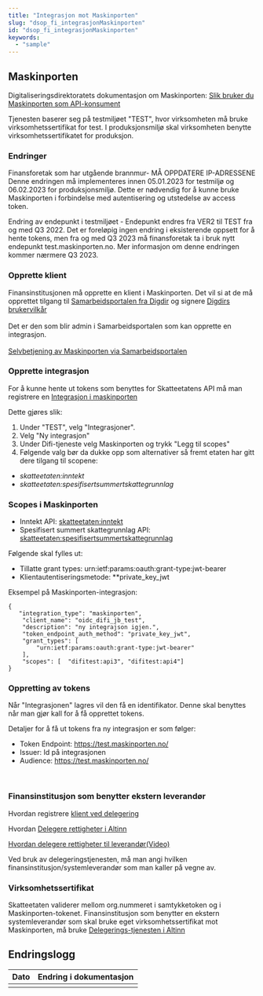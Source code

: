 ```yaml
---
title: "Integrasjon mot Maskinporten"
slug: "dsop_fi_integrasjonMaskinporten"
id: "dsop_fi_integrasjonMaskinporten"
keywords:
  - "sample"
---
```


## Maskinporten

Digitaliseringsdirektoratets dokumentasjon om Maskinporten: [Slik bruker du Maskinporten som API-konsument](https://docs.digdir.no/docs/Maskinporten/maskinporten_guide_apikonsument)

Tjenesten baserer seg på testmiljøet "TEST", hvor virksomheten må bruke virksomhetssertifikat for test. I produksjonsmiljø skal virksomheten benytte virksomhetssertifikatet for produksjon.

### Endringer

Finansforetak som har utgående brannmur- MÅ OPPDATERE IP-ADRESSENE
Denne endringen må implementeres innen 05.01.2023 for testmiljø og 06.02.2023 for produksjonsmiljø. Dette er nødvendig for å kunne bruke Maskinporten i forbindelse med autentisering og utstedelse av access token. 

Endring av endepunkt i testmiljøet - Endepunkt endres fra VER2 til TEST fra og med Q3 2022.
Det er foreløpig ingen endring i eksisterende oppsett for å hente tokens, men fra og med Q3 2023 må finansforetak ta i bruk nytt endepunkt test.maskinporten.no. Mer informasjon om denne endringen kommer nærmere Q3 2023.

### Opprette klient

Finansinstitusjonen må opprette en klient i Maskinporten. Det vil si at de må opprettet tilgang til [Samarbeidsportalen fra Digdir](https://samarbeid.digdir.no/maskinporten/maskinporten/25) og signere [Digdirs brukervilkår](https://samarbeid.digdir.no/maskinporten/bruksvilkar-private-kunder-i-maskinporten/73)
<br><br>
Det er den som blir admin i Samarbeidsportalen som kan opprette en integrasjon.
<br><br>
[Selvbetjening av Maskinporten via Samarbeidsportalen](https://docs.digdir.no/docs/Maskinporten/maskinporten_sjolvbetjening_web#tilgang-i-produksjonsmilj%C3%B8)




### Opprette integrasjon

For å kunne hente ut tokens som benyttes for Skatteetatens API må man registrere en [Integrasjon i maskinporten](https://docs.digdir.no/docs/Maskinporten/maskinporten_guide_apikonsument#4-opprett-en-integrasjon-i-maskinporten)


Dette gjøres slik:

1. Under "TEST", velg "Integrasjoner".
2. Velg "Ny integrasjon"
3. Under Difi-tjeneste velg Maskinporten og trykk "Legg til scopes"
4. Følgende valg bør da dukke opp som alternativer så fremt etaten har gitt dere tilgang til scopene: <br>

* *skatteetaten:inntekt*
* *skatteetaten:spesifisertsummertskattegrunnlag*

### Scopes i Maskinporten
- Inntekt API:	[skatteetaten:inntekt](https://skatteetaten.github.io/api-dokumentasjon/api/inntekt#scope) 
- Spesifisert summert skattegrunnlag API:	[skatteetaten:spesifisertsummertskattegrunnlag](https://skatteetaten.github.io/api-dokumentasjon/api/spesifisertsummertskattegrunnlag#scope) 

Følgende skal fylles ut:

* Tillatte grant types: urn:ietf:params:oauth:grant-type:jwt-bearer
* Klientautentiseringsmetode: **private_key_jwt

Eksempel på Maskinporten-integrasjon:
```
{
   "integration_type": "maskinporten",
    "client_name": "oidc_difi_jb_test",
    "description": "ny integrajson igjen.",
    "token_endpoint_auth_method": "private_key_jwt",
    "grant_types": [
        "urn:ietf:params:oauth:grant-type:jwt-bearer"
    ],
    "scopes": [  "difitest:api3", "difitest:api4"]
}
```

### Oppretting av tokens

Når "Integrasjonen" lagres vil den få en identifikator. Denne skal benyttes når man gjør kall for å få opprettet tokens.

Detaljer for å få ut tokens fra ny integrasjon er som følger:

* Token Endpoint: https://test.maskinporten.no/
* Issuer: Id på integrasjonen
* Audience: https://test.maskinporten.no/
<br>


### Finansinstitusjon som benytter ekstern leverandør

Hvordan registrere [klient ved delegering](https://docs.digdir.no/docs/Maskinporten/maskinporten_guide_apikonsument#registrere-klient-som-leverand%C3%B8r-for-ekstern-delegering) 

Hvordan [Delegere rettigheter i Altinn](https://docs.digdir.no/maskinporten_guide_apikonsument.html#bruke-delegering-via-altinn-autorisasjon)

[Hvordan delegere rettigheter til leverandør(Video)](https://vimeo.com/533856189)

Ved bruk av delegeringstjenesten, må man angi hvilken finansinstitusjon/systemleverandør som man kaller på vegne av.

### Virksomhetssertifikat

Skatteetaten validerer mellom org.nummeret i samtykketoken og i Maskinporten-tokenet. Finansinstitusjon som benytter en ekstern systemleverandør som skal bruke eget virksomhetssertifikat mot Maskinporten, må bruke [Delegerings-tjenesten i Altinn](https://docs.digdir.no/docs/Maskinporten/maskinporten_guide_apikonsument#bruke-delegering-via-altinn-autorisasjon)





## Endringslogg

| Dato | Endring i dokumentasjon |
|------|-------------------------|
|      |                         |